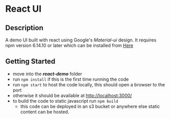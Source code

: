 # React UI #

## Description ##
A demo UI built with react using Google's *Material-ui* design.
It requires npm version 6.14.10 or later which can be installed from [Here](https://www.npmjs.com/get-npm "Install guide for npm")

## Getting Started ##
- move into the ***react-demo*** folder
- run `npm install` if this is the first time running the code
- run `npm start` to host the code locally, this should open a browser to the port
- otherwise it should be available at <http://localhost:3000/>
- to build the code to static javascript run `npm build`
    - this code can be deployed in an s3 bucket or anywhere else static content can be hosted.